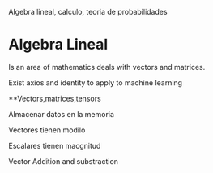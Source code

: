 Algebra lineal, calculo, teoria de probabilidades

# Algebra Lineal

Is an area of mathematics deals with vectors and matrices.

Exist axios and identity to apply to machine learning

**Vectors,matrices,tensors

Almacenar datos en la memoria

Vectores tienen modilo

Escalares tienen macgnitud


Vector Addition and substraction

